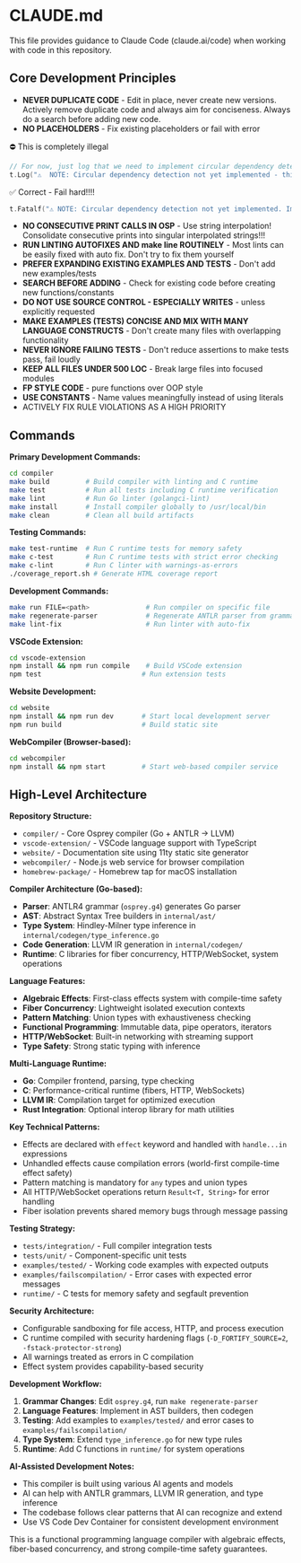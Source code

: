 # CLAUDE.md

This file provides guidance to Claude Code (claude.ai/code) when working with code in this repository.

## Core Development Principles

- **NEVER DUPLICATE CODE** - Edit in place, never create new versions. Actively remove duplicate code and always aim for conciseness. Always do a search before adding new code.
- **NO PLACEHOLDERS** - Fix existing placeholders or fail with error

⛔️ This is completely illegal
```go
// For now, just log that we need to implement circular dependency detection
t.Log("⚠️  NOTE: Circular dependency detection not yet implemented - this will be added later")
```

✅ Correct - Fail hard!!!!
```go
t.Fatalf("⚠️ NOTE: Circular dependency detection not yet implemented. Implement it!")
```

- **NO CONSECUTIVE PRINT CALLS IN OSP** - Use string interpolation! Consolidate consecutive prints into singular interpolated strings!!!
- **RUN LINTING AUTOFIXES AND make line ROUTINELY** - Most lints can be easily fixed with auto fix. Don't try to fix them yourself
- **PREFER EXPANDING EXISTING EXAMPLES AND TESTS** - Don't add new examples/tests
- **SEARCH BEFORE ADDING** - Check for existing code before creating new functions/constants
- **DO NOT USE SOURCE CONTROL - ESPECIALLY WRITES** - unless explicitly requested
- **MAKE EXAMPLES (TESTS) CONCISE AND MIX WITH MANY LANGUAGE CONSTRUCTS** - Don't create many files with overlapping functionality
- **NEVER IGNORE FAILING TESTS** - Don't reduce assertions to make tests pass, fail loudly
- **KEEP ALL FILES UNDER 500 LOC** - Break large files into focused modules 
- **FP STYLE CODE** - pure functions over OOP style
- **USE CONSTANTS** - Name values meaningfully instead of using literals
- ACTIVELY FIX RULE VIOLATIONS AS A HIGH PRIORITY

## Commands

**Primary Development Commands:**
```bash
cd compiler
make build         # Build compiler with linting and C runtime
make test          # Run all tests including C runtime verification
make lint          # Run Go linter (golangci-lint)  
make install       # Install compiler globally to /usr/local/bin
make clean         # Clean all build artifacts
```

**Testing Commands:**
```bash
make test-runtime  # Run C runtime tests for memory safety
make c-test        # Run C runtime tests with strict error checking
make c-lint        # Run C linter with warnings-as-errors
./coverage_report.sh # Generate HTML coverage report
```

**Development Commands:**
```bash
make run FILE=<path>              # Run compiler on specific file
make regenerate-parser            # Regenerate ANTLR parser from grammar
make lint-fix                     # Run linter with auto-fix
```

**VSCode Extension:**
```bash
cd vscode-extension
npm install && npm run compile    # Build VSCode extension
npm test                         # Run extension tests
```

**Website Development:**
```bash
cd website
npm install && npm run dev       # Start local development server
npm run build                    # Build static site
```

**WebCompiler (Browser-based):**
```bash
cd webcompiler  
npm install && npm start         # Start web-based compiler service
```

## High-Level Architecture

**Repository Structure:**
- `compiler/` - Core Osprey compiler (Go + ANTLR → LLVM)
- `vscode-extension/` - VSCode language support with TypeScript
- `website/` - Documentation site using 11ty static site generator
- `webcompiler/` - Node.js web service for browser compilation
- `homebrew-package/` - Homebrew tap for macOS installation

**Compiler Architecture (Go-based):**
- **Parser**: ANTLR4 grammar (`osprey.g4`) generates Go parser
- **AST**: Abstract Syntax Tree builders in `internal/ast/`
- **Type System**: Hindley-Milner type inference in `internal/codegen/type_inference.go`
- **Code Generation**: LLVM IR generation in `internal/codegen/`
- **Runtime**: C libraries for fiber concurrency, HTTP/WebSocket, system operations

**Language Features:**
- **Algebraic Effects**: First-class effects system with compile-time safety
- **Fiber Concurrency**: Lightweight isolated execution contexts
- **Pattern Matching**: Union types with exhaustiveness checking
- **Functional Programming**: Immutable data, pipe operators, iterators
- **HTTP/WebSocket**: Built-in networking with streaming support
- **Type Safety**: Strong static typing with inference

**Multi-Language Runtime:**
- **Go**: Compiler frontend, parsing, type checking
- **C**: Performance-critical runtime (fibers, HTTP, WebSockets)
- **LLVM IR**: Compilation target for optimized execution
- **Rust Integration**: Optional interop library for math utilities

**Key Technical Patterns:**
- Effects are declared with `effect` keyword and handled with `handle...in` expressions
- Unhandled effects cause compilation errors (world-first compile-time effect safety)
- Pattern matching is mandatory for `any` types and union types
- All HTTP/WebSocket operations return `Result<T, String>` for error handling
- Fiber isolation prevents shared memory bugs through message passing

**Testing Strategy:**
- `tests/integration/` - Full compiler integration tests
- `tests/unit/` - Component-specific unit tests  
- `examples/tested/` - Working code examples with expected outputs
- `examples/failscompilation/` - Error cases with expected error messages
- `runtime/` - C tests for memory safety and segfault prevention

**Security Architecture:**
- Configurable sandboxing for file access, HTTP, and process execution
- C runtime compiled with security hardening flags (`-D_FORTIFY_SOURCE=2`, `-fstack-protector-strong`)
- All warnings treated as errors in C compilation
- Effect system provides capability-based security

**Development Workflow:**
1. **Grammar Changes**: Edit `osprey.g4`, run `make regenerate-parser`
2. **Language Features**: Implement in AST builders, then codegen
3. **Testing**: Add examples to `examples/tested/` and error cases to `examples/failscompilation/`
4. **Type System**: Extend `type_inference.go` for new type rules
5. **Runtime**: Add C functions in `runtime/` for system operations

**AI-Assisted Development Notes:**
- This compiler is built using various AI agents and models
- AI can help with ANTLR grammars, LLVM IR generation, and type inference
- The codebase follows clear patterns that AI can recognize and extend
- Use VS Code Dev Container for consistent development environment

This is a functional programming language compiler with algebraic effects, fiber-based concurrency, and strong compile-time safety guarantees.
